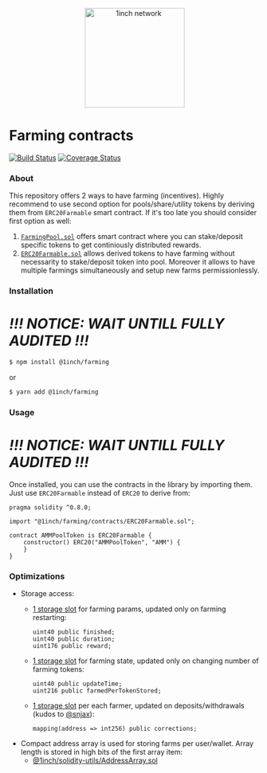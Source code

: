 <p align="center">
  <img src="https://app.1inch.io/assets/images/logo.svg" width="200" alt="1inch network" />
</p>

# Farming contracts

[![Build Status](https://github.com/1inch/farming/workflows/CI/badge.svg)](https://github.com/1inch/farming/actions)
[![Coverage Status](https://coveralls.io/repos/github/1inch/farming/badge.svg?branch=master)](https://coveralls.io/github/1inch/farming?branch=master)

### About

This repository offers 2 ways to have farming (incentives). Highly recommend to use second option for pools/share/utility tokens by deriving them from `ERC20Farmable` smart contract. If it's too late you should consider first option as well:

1. [`FarmingPool.sol`](https://github.com/1inch/farming/blob/master/contracts/FarmingPool.sol) offers smart contract where you can stake/deposit specific tokens to get continiously distributed rewards.
2. [`ERC20Farmable.sol`](https://github.com/1inch/farming/blob/master/contracts/ERC20Farmable.sol) allows derived tokens to have farming without necessarity to stake/deposit token into pool. Moreover it allows to have multiple farmings simultaneously and setup new farms permissionlessly.

### Installation

# _**!!! NOTICE: WAIT UNTILL FULLY AUDITED !!!**_

```sh
$ npm install @1inch/farming
```

or

```sh
$ yarn add @1inch/farming
```

### Usage

# _**!!! NOTICE: WAIT UNTILL FULLY AUDITED !!!**_

Once installed, you can use the contracts in the library by importing them. Just use `ERC20Farmable` instead of `ERC20` to derive from:

```solidity
pragma solidity ^0.8.0;

import "@1inch/farming/contracts/ERC20Farmable.sol";

contract AMMPoolToken is ERC20Farmable {
    constructor() ERC20("AMMPoolToken", "AMM") {
    }
}
```

### Optimizations

- Storage access:
    - [1 storage slot](https://github.com/1inch/farming/blob/master/contracts/accounting/FarmAccounting.sol#L9-L11) for farming params, updated only on farming restarting:
        ```solidity
        uint40 public finished;
        uint40 public duration;
        uint176 public reward;
        ```
    - [1 storage slot](https://github.com/1inch/farming/blob/master/contracts/accounting/UserAccounting.sol#L9-L10) for farming state, updated only on changing number of farming tokens:
        ```solidity
        uint40 public updateTime;
        uint216 public farmedPerTokenStored;
        ```
    - [1 storage slot](https://github.com/1inch/farming/blob/master/contracts/accounting/UserAccounting.sol#L11) per each farmer, updated on deposits/withdrawals (kudos to [@snjax](https://github.com/snjax)):

        ```solidity
        mapping(address => int256) public corrections;
        ```
- Compact address array is used for storing farms per user/wallet. Array length is stored in high bits of the first array item:
    - [@1inch/solidity-utils/AddressArray.sol](https://github.com/1inch/solidity-utils/blob/master/contracts/libraries/AddressArray.sol)
